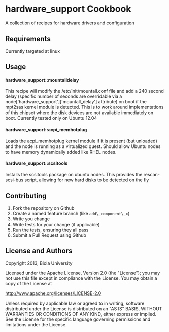 hardware\_support Cookbook
=========================
A collection of recipes for hardware drivers and configuration

Requirements
------------
Currently targeted at linux


Usage
-----
#### hardware\_support::mountalldelay
This recipe will modify the /etc/init/mountall.conf file and add a 240 second delay (specific number of seconds are overridable via a node\['hardware\_support'\]\['mountall\_delay'\] attribute) on boot if the mpt2sas kernel module is detected. This is to work around implementations of this chipset where the disk devices are not available immediately on boot. Currently tested only on Ubuntu 12.04

#### hardware\_support::acpi\_memhotplug
Loads the acpi\_memhotplug kernel module if it is present (but unloaded) and the node is running as a virtualized guest. Should allow Ubuntu nodes to have memory dynamically added like RHEL nodes.

#### hardware\_support::scsitools
Installs the scsitools package on ubuntu nodes. This provides the rescan-scsi-bus script, allowing for new hard disks to be detected on the fly

Contributing
------------
1. Fork the repository on Github
2. Create a named feature branch (like `add\_component\_x`)
3. Write you change
4. Write tests for your change (if applicable)
5. Run the tests, ensuring they all pass
6. Submit a Pull Request using Github

License and Authors
-------------------
 Copyright 2013, Biola University 

 Licensed under the Apache License, Version 2.0 (the "License");
 you may not use this file except in compliance with the License.
 You may obtain a copy of the License at

 http://www.apache.org/licenses/LICENSE-2.0

 Unless required by applicable law or agreed to in writing, software
 distributed under the License is distributed on an "AS IS" BASIS,
 WITHOUT WARRANTIES OR CONDITIONS OF ANY KIND, either express or implied.
 See the License for the specific language governing permissions and
 limitations under the License.

